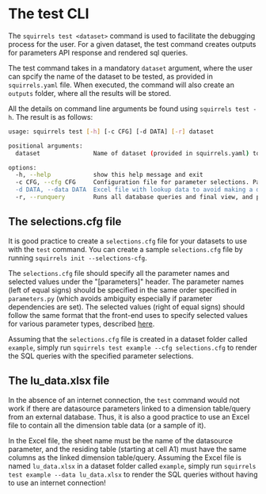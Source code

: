 # The test CLI

The `squirrels test <dataset>` command is used to facilitate the debugging process for the user. For a given dataset, the test command creates outputs for parameters API response and rendered sql queries. 

The test command takes in a mandatory `dataset` argument, where the user can spcify the name of the dataset to be tested, as provided in `squirrels.yaml` file. When executed, the command will also create an `outputs` folder, where all the results will be stored. 

All the details on command line arguments be found using `squirrels test -h`. The result is as follows:

```bash
usage: squirrels test [-h] [-c CFG] [-d DATA] [-r] dataset

positional arguments:
  dataset               Name of dataset (provided in squirrels.yaml) to test. Results are written in an "outputs" folder

options:
  -h, --help            show this help message and exit
  -c CFG, --cfg CFG     Configuration file for parameter selections. Path is relative to the dataset's folder
  -d DATA, --data DATA  Excel file with lookup data to avoid making a database connection. Path is relative to the dataset's folder
  -r, --runquery        Runs all database queries and final view, and produce the results as csv files
```

## The selections.cfg file

It is good practice to create a `selections.cfg` file for your datasets to use with the `test` command. You can create a sample `selections.cfg` file by running `squirrels init --selections-cfg`.

The `selections.cfg` file should specify all the parameter names and selected values under the "[parameters]" header. The parameter names (left of equal signs) should be specified in the same order specified in `parameters.py` (which avoids ambiguity especially if parameter dependencies are set). The selected values (right of equal signs) should follow the same format that the front-end uses to specify selected values for various parameter types, described [here](../front-end/selections.md).

Assuming that the `selections.cfg` file is created in a dataset folder called `example`, simply run `squirrels test example --cfg selections.cfg` to render the SQL queries with the specified parameter selections.

## The lu_data.xlsx file

In the absence of an internet connection, the `test` command would not work if there are datasource parameters linked to a dimension table/query from an external database. Thus, it is also a good practice to use an Excel file to contain all the dimension table data (or a sample of it).

In the Excel file, the sheet name must be the name of the datasource parameter, and the residing table (starting at cell A1) must have the same columns as the linked dimension table/query. Assuming the Excel file is named `lu_data.xlsx` in a dataset folder called `example`, simply run `squirrels test example --data lu_data.xlsx` to render the SQL queries without having to use an internet connection!
